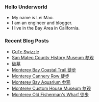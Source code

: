 ### Hello Underworld

- My name is Lei Mao.
- I am an engineer and blogger.
- I live in the Bay Area in California.


### Recent Blog Posts

<!-- BLOG-POST-LIST:START -->
- [CuTe Swizzle](https://leimao.github.io/blog/CuTe-Swizzle/)
- [San Mateo County History Museum 参观](https://leimao.github.io/life/San-Mateo-County-History-Museum/)
- [破墓](https://leimao.github.io/essay/%E7%A0%B4%E5%A2%93-Exhuma/)
- [Monterey Bay Coastal Trail 徒步](https://leimao.github.io/life/Monterey-Bay-Coastal-Trail/)
- [Monterey Cannery Row 徒步](https://leimao.github.io/life/Monterey-Cannery-Row/)
- [Monterey Bay Aquarium 参观](https://leimao.github.io/life/Monterey-Bay-Aquarium/)
- [Monterey Custom House Museum 参观](https://leimao.github.io/life/Monterey-Custom-House-Museum/)
- [Monterey Old Fisherman&#39;s Wharf 徒步](https://leimao.github.io/life/Monterey-Old-Fisherman-Wharf/)
<!-- BLOG-POST-LIST:END -->
